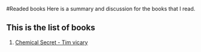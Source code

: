 #Readed books
Here is a summary and discussion for the books that I read.

## This is the list of books

1. [Chemical Secret - Tim vicary](chemicalSecret.md)
